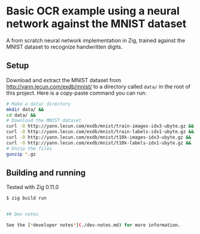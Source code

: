 # Basic OCR example using a neural network against the MNIST dataset

A from scratch neural network implementation in Zig, trained against the MNIST dataset
to recognize handwritten digits.

## Setup

Download and extract the MNIST dataset from http://yann.lecun.com/exdb/mnist/ to a
directory called `data/` in the root of this project. Here is a copy-paste command
you can run:

```sh
# Make a data/ directory
mkdir data/ &&
cd data/ &&
# Download the MNIST dataset
curl -O http://yann.lecun.com/exdb/mnist/train-images-idx3-ubyte.gz &&
curl -O http://yann.lecun.com/exdb/mnist/train-labels-idx1-ubyte.gz &&
curl -O http://yann.lecun.com/exdb/mnist/t10k-images-idx3-ubyte.gz &&
curl -O http://yann.lecun.com/exdb/mnist/t10k-labels-idx1-ubyte.gz &&
# Unzip the files
gunzip *.gz
```


## Building and running

Tested with Zig 0.11.0

```sh
$ zig build run


## Dev notes

See the [*developer notes*](./dev-notes.md) for more information.
